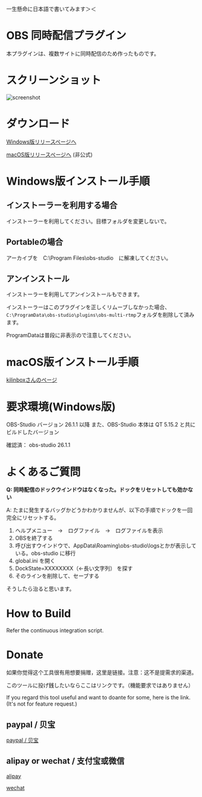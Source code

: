 <!-- Global site tag (gtag.js) - Google Analytics -->
<script async src="https://www.googletagmanager.com/gtag/js?id=UA-163314878-1"></script>
<script>
  window.dataLayer = window.dataLayer || [];
  function gtag(){dataLayer.push(arguments);}
  gtag('js', new Date());

  gtag('config', 'UA-163314878-1');
</script>

一生懸命に日本語で書いてみます＞＜

# OBS 同時配信プラグイン

本プラグインは、複数サイトに同時配信のため作ったものです。


# スクリーンショット

![screenshot](./screenshot.jpg)


# ダウンロード

[Windows版リリースページへ](https://github.com/sorayuki/obs-multi-rtmp/releases/)

[macOS版リリースページへ](https://github.com/kilinbox/obs-multi-rtmp/releases) (非公式)


# Windows版インストール手順

## インストーラーを利用する場合

インストーラーを利用してください。目標フォルダを変更しないで。

## Portableの場合

アーカイブを　C:\Program Files\obs-studio　に解凍してください。

## アンインストール

インストーラーを利用してアンインストールもできます。

インストーラーはこのプラグインを正しくリムーブしなかった場合、```C:\ProgramData\obs-studio\plugins\obs-multi-rtmp```フォルダを削除して済みます。

ProgramDataは普段に非表示ので注意してください。

# macOS版インストール手順

[kilinboxさんのページ](https://www.kilinbox.net/2021/01/obs-multi-rtmp.html)


# 要求環境(Windows版)

OBS-Studio バージョン 26.1.1 以降
また、OBS-Studio 本体は QT 5.15.2 と共にビルドしたバージョン

確認済：
obs-studio 26.1.1


# よくあるご質問

**Q: 同時配信のドックウインドウはなくなった。ドックをリセットしても効かない**

A: たまに発生するバッグかどうかわかりませんが、以下の手順でドックを一回完全にリセットする。

1. ヘルプメニュー　→　ログファイル　→　ログファイルを表示
2. OBSを終了する
3. 呼び出すウインドウで、AppData\Roaming\obs-studio\logsとかが表示している。obs-studio に移行
4. global.ini を開く
5. DockState=XXXXXXXX（←長い文字列） を探す
6. そのラインを削除して、セーブする

そうしたら治ると思います。



# How to Build

Refer the continuous integration script.

# Donate

如果你觉得这个工具很有用想要捐赠，这里是链接。注意：这不是提需求的渠道。

このツールに投げ銭したいならここはリンクです。（機能要求ではありません）

If you regard this tool useful and want to doante for some, here is the link. (It's not for feature request.)

## paypal / 贝宝
[paypal / 贝宝](https://paypal.me/sorayuki0)

## alipay or wechat / 支付宝或微信

[alipay](./zhi.png) 

[wechat](./wechat.jpg)
